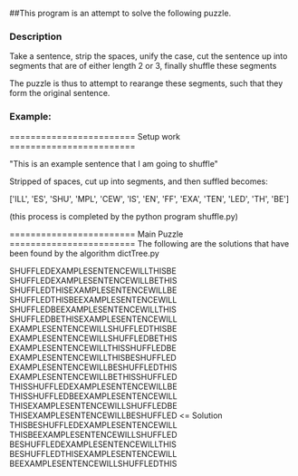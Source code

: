 ##This program is an attempt to solve the following puzzle.

### Description
Take a sentence, strip the spaces, unify the case, cut the sentence up into segments that are of either length 2 or 3, finally shuffle these segments

The puzzle is thus to attempt to rearange these segments, such that they form the original sentence.


### Example:

======================== Setup work ======================== 

"This is an example sentence that I am going to shuffle"

Stripped of spaces, cut up into segments, and then suffled becomes:

['ILL', 'ES', 'SHU', 'MPL', 'CEW', 'IS', 'EN', 'FF', 'EXA', 'TEN', 'LED', 'TH', 'BE']

(this process is completed by the python program shuffle.py)


======================== Main Puzzle ======================== 
The following are the solutions that have been found by 
the algorithm dictTree.py

SHUFFLEDEXAMPLESENTENCEWILLTHISBE
SHUFFLEDEXAMPLESENTENCEWILLBETHIS
SHUFFLEDTHISEXAMPLESENTENCEWILLBE
SHUFFLEDTHISBEEXAMPLESENTENCEWILL
SHUFFLEDBEEXAMPLESENTENCEWILLTHIS
SHUFFLEDBETHISEXAMPLESENTENCEWILL
EXAMPLESENTENCEWILLSHUFFLEDTHISBE
EXAMPLESENTENCEWILLSHUFFLEDBETHIS
EXAMPLESENTENCEWILLTHISSHUFFLEDBE
EXAMPLESENTENCEWILLTHISBESHUFFLED
EXAMPLESENTENCEWILLBESHUFFLEDTHIS
EXAMPLESENTENCEWILLBETHISSHUFFLED
THISSHUFFLEDEXAMPLESENTENCEWILLBE
THISSHUFFLEDBEEXAMPLESENTENCEWILL
THISEXAMPLESENTENCEWILLSHUFFLEDBE
THISEXAMPLESENTENCEWILLBESHUFFLED  <= Solution
THISBESHUFFLEDEXAMPLESENTENCEWILL
THISBEEXAMPLESENTENCEWILLSHUFFLED
BESHUFFLEDEXAMPLESENTENCEWILLTHIS
BESHUFFLEDTHISEXAMPLESENTENCEWILL
BEEXAMPLESENTENCEWILLSHUFFLEDTHIS


